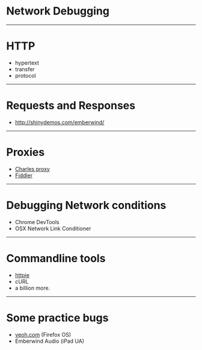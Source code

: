 # Network Debugging

***

# HTTP

* hypertext <!-- .element: class="fragment" data-fragment-index="1" -->
* transfer  <!-- .element:  class="fragment" data-fragment-index="2" -->
* protocol  <!-- .element:  class="fragment" data-fragment-index="3" -->

***

# Requests and Responses

* http://shinydemos.com/emberwind/

***

# Proxies

* [Charles proxy](http://www.charlesproxy.com/)
* [Fiddler](http://www.telerik.com/fiddler)

***

# Debugging Network conditions

* Chrome DevTools
* OSX Network Link Conditioner

***

# Commandline tools

* [httpie](https://github.com/jakubroztocil/httpie)
* cURL
* a billion more.

***

# Some practice bugs

* [veoh.com](http://veoh.com) (Firefox OS)
* Emberwind Audio (iPad UA)
